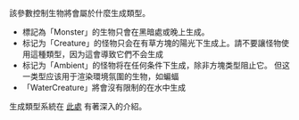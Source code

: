 該參數控制生物將會屬於什麼生成類型。

* 標記為「Monster」的生物只會在黑暗處或晚上生成。
* 标记为「Creature」的怪物只会在有草方塊的陽光下生成上。請不要讓怪物使用這種類型，因为這會導致它們不会生成
* 标记为「Ambient」的怪物将在任何条件下生成，除非方塊类型阻止它。 但这一类型应该用于渲染環境氛圍的生物，如蝙蝠
* 「WaterCreature」將會沒有限制的在水中生成

生成類型系統在 [此處](https://mcreator.net/wiki/mob-spawning-parameters) 有著深入的介紹。